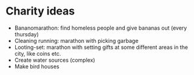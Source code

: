 # Charity ideas

* Bananomarathon: find homeless people and give bananas out (every thursday)
* Cleaning running: marathon with picking garbage
* Looting-set: marathon with setting gifts at some different areas in the city, like coins etc.
* Create water sources (complex)
* Make bird houses
